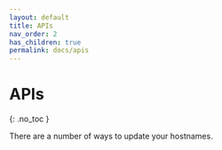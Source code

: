 ```yaml
---
layout: default
title: APIs
nav_order: 2
has_children: true
permalink: docs/apis
---
```


# APIs
{: .no_toc }

There are a number of ways to update your hostnames.